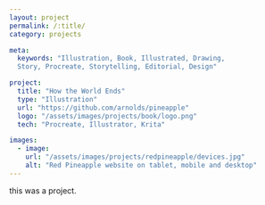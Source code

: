 ```yaml
---
layout: project
permalink: /:title/
category: projects

meta:
  keywords: "Illustration, Book, Illustrated, Drawing,
  Story, Procreate, Storytelling, Editorial, Design"

project:
  title: "How the World Ends"
  type: "Illustration"
  url: "https://github.com/arnolds/pineapple"
  logo: "/assets/images/projects/book/logo.png"
  tech: "Procreate, Illustrator, Krita"

images:
  - image:
    url: "/assets/images/projects/redpineapple/devices.jpg"
    alt: "Red Pineapple website on tablet, mobile and desktop"
---
```

<p>this was a project.</p>